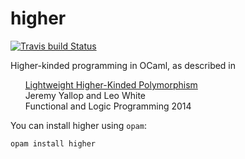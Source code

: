 higher
======

[![Travis build Status](https://travis-ci.org/ocamllabs/higher.svg?branch=master)](https://travis-ci.org/ocamllabs/higher) 

Higher-kinded programming in OCaml, as described in

&nbsp;&nbsp;&nbsp;&nbsp;&nbsp;&nbsp;[Lightweight Higher-Kinded Polymorphism][flops-2014-paper]<br/>
&nbsp;&nbsp;&nbsp;&nbsp;&nbsp;&nbsp;Jeremy Yallop and Leo White<br/>
&nbsp;&nbsp;&nbsp;&nbsp;&nbsp;&nbsp;Functional and Logic Programming 2014<br/>

You can install higher using `opam`:

```
opam install higher
```

[flops-2014-paper]: https://ocamllabs.github.io/higher/lightweight-higher-kinded-polymorphism.pdf
